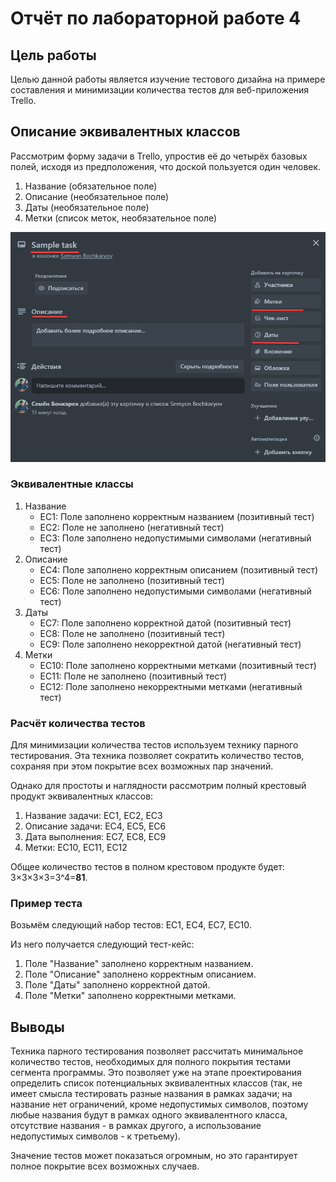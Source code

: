 # Отчёт по лабораторной работе 4

## Цель работы

Целью данной работы является изучение тестового дизайна на примере составления и минимизации количества тестов для веб-приложения Trello.

## Описание эквивалентных классов

Рассмотрим форму задачи в Trello, упростив её до четырёх базовых полей, исходя из предположения, что доской пользуется один человек.

1. Название (обязательное поле)
2. Описание (необязательное поле)
3. Даты (необязательное поле)
4. Метки (список меток, необязательное поле)

![](trello.png)

### Эквивалентные классы

1. Название
   * EC1: Поле заполнено корректным названием (позитивный тест)
   * EC2: Поле не заполнено (негативный тест)
   * EC3: Поле заполнено недопустимыми символами (негативный тест)
2. Описание
   * EC4: Поле заполнено корректным описанием (позитивный тест)
   * EC5: Поле не заполнено (позитивный тест)
   * EC6: Поле заполнено недопустимыми символами (негативный тест)
3. Даты
   * EC7: Поле заполнено корректной датой (позитивный тест)
   * EC8: Поле не заполнено (позитивный тест)
   * EC9: Поле заполнено некорректной датой (негативный тест)
4. Метки
   * EC10: Поле заполнено корректными метками (позитивный тест)
   * EC11: Поле не заполнено (позитивный тест)
   * EC12: Поле заполнено некорректными метками (негативный тест)

### Расчёт количества тестов

Для минимизации количества тестов используем технику парного тестирования. Эта техника позволяет сократить количество тестов, сохраняя при этом покрытие всех возможных пар значений.

Однако для простоты и наглядности рассмотрим полный крестовый продукт эквивалентных классов:

1. Название задачи: EC1, EC2, EC3
2. Описание задачи: EC4, EC5, EC6
3. Дата выполнения: EC7, EC8, EC9
4. Метки: EC10, EC11, EC12

Общее количество тестов в полном крестовом продукте будет: 3×3×3×3=3^4=**81**.

### Пример теста

Возьмём следующий набор тестов: EC1, EC4, EC7, EC10.

Из него получается следующий тест-кейс:

1. Поле "Название" заполнено корректным названием.
2. Поле "Описание" заполнено корректным описанием.
3. Поле "Даты" заполнено корректной датой.
4. Поле "Метки" заполнено корректными метками.

## Выводы

Техника парного тестирования позволяет рассчитать минимальное количество тестов, необходимых для полного покрытия тестами сегмента программы. Это позволяет уже на этапе проектирования определить список потенциальных эквивалентных классов (так, не имеет смысла тестировать разные названия в рамках задачи; на название нет ограничений, кроме недопустимых символов, поэтому любые названия будут в рамках одного эквивалентного класса, отсутствие названия - в рамках другого, а использование недопустимых символов - к третьему).

Значение тестов может показаться огромным, но это гарантирует полное покрытие всех возможных случаев.
